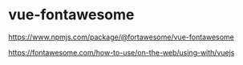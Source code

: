 # vue-fontawesome

<https://www.npmjs.com/package/@fortawesome/vue-fontawesome>

<https://fontawesome.com/how-to-use/on-the-web/using-with/vuejs>

